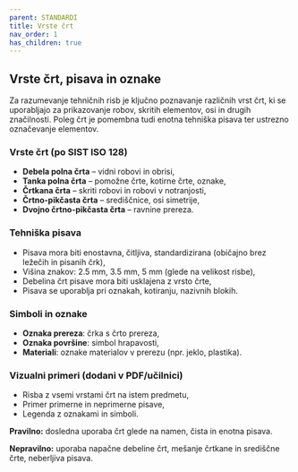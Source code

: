 ```yaml
---
parent: STANDARDI
title: Vrste črt
nav_order: 1
has_children: true
---
```


## Vrste črt, pisava in oznake

Za razumevanje tehničnih risb je ključno poznavanje različnih vrst črt, ki se uporabljajo za prikazovanje robov, skritih elementov, osi in drugih značilnosti. Poleg črt je pomembna tudi enotna tehniška pisava ter ustrezno označevanje elementov.

### Vrste črt (po SIST ISO 128)

* **Debela polna črta** – vidni robovi in obrisi,
* **Tanka polna črta** – pomožne črte, kotirne črte, oznake,
* **Črtkana črta** – skriti robovi in robovi v notranjosti,
* **Črtno-pikčasta črta** – središčnice, osi simetrije,
* **Dvojno črtno-pikčasta črta** – ravnine prereza.

### Tehniška pisava

* Pisava mora biti enostavna, čitljiva, standardizirana (običajno brez ležečih in pisanih črk),
* Višina znakov: 2.5 mm, 3.5 mm, 5 mm (glede na velikost risbe),
* Debelina črt pisave mora biti usklajena z vrsto črte,
* Pisava se uporablja pri oznakah, kotiranju, nazivnih blokih.

### Simboli in oznake

* **Oznaka prereza**: črka s črto prereza,
* **Oznaka površine**: simbol hrapavosti,
* **Materiali**: oznake materialov v prerezu (npr. jeklo, plastika).

### Vizualni primeri (dodani v PDF/učilnici)

* Risba z vsemi vrstami črt na istem predmetu,
* Primer primerne in neprimerne pisave,
* Legenda z oznakami in simboli.

**Pravilno:** dosledna uporaba črt glede na namen, čista in enotna pisava.

**Nepravilno:** uporaba napačne debeline črt, mešanje črtkane in središčne črte, neberljiva pisava.

